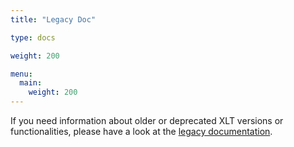 ```yaml
---
title: "Legacy Doc"

type: docs

weight: 200

menu:
  main:
    weight: 200
---
```


If you need information about older or deprecated XLT versions or functionalities, please have a look at the [legacy documentation](https://lab.xceptance.de/releases/xlt/latest/index.html).
